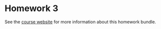 # Homework 3

See the [course website](https://usf-cs272n-spring2025.notion.site) for more information about this homework bundle.
